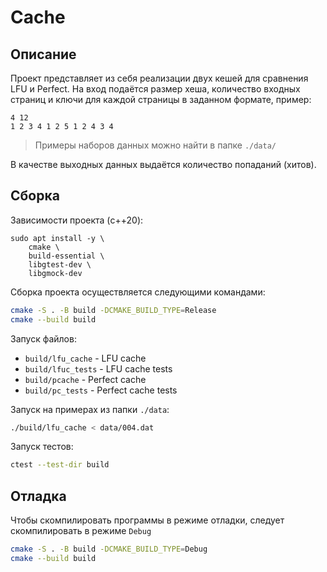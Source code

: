 
# Cache

## Описание

Проект представляет из себя реализации двух кешей для сравнения LFU и Perfect. На вход подаётся размер хеша, количество входных страниц и ключи для каждой страницы в заданном формате, пример: 
```
4 12
1 2 3 4 1 2 5 1 2 4 3 4
```
> Примеры наборов данных можно найти в папке `./data/`

В качестве выходных данных выдаётся количество попаданий (хитов).

## Сборка

Зависимости проекта (c++20):

```
sudo apt install -y \
    cmake \
    build-essential \
    libgtest-dev \
    libgmock-dev
```

Сборка проекта осуществляется следующими командами: 

```bash
cmake -S . -B build -DCMAKE_BUILD_TYPE=Release
cmake --build build
```

Запуск файлов:
* `build/lfu_cache` - LFU cache
* `build/lfuc_tests` - LFU cache tests
* `build/pcache`    - Perfect cache
* `build/pc_tests`  - Perfect cache tests

Запуск на примерах из папки `./data`:
```bash
./build/lfu_cache < data/004.dat
```

Запуск тестов:
```bash
ctest --test-dir build
```



## Отладка

Чтобы скомпилировать программы в режиме отладки, следует скомпилировать в режиме `Debug`

```bash
cmake -S . -B build -DCMAKE_BUILD_TYPE=Debug
cmake --build build
```
